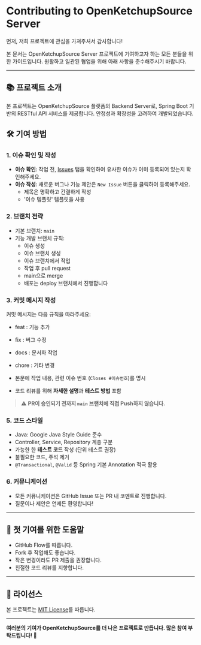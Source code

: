 # Contributing to OpenKetchupSource Server

먼저, 저희 프로젝트에 관심을 가져주셔서 감사합니다!

본 문서는 OpenKetchupSource Server 프로젝트에 기여하고자 하는 모든 분들을 위한 가이드입니다. 원활하고 일관된 협업을 위해 아래 사항을 준수해주시기 바랍니다.

---

## 📚 프로젝트 소개

본 프로젝트는 OpenKetchupSource 플랫폼의 Backend Server로, Spring Boot 기반의 RESTful API 서비스를 제공합니다. 안정성과 확장성을 고려하여 개발되었습니다.

## 🛠️ 기여 방법

### 1. 이슈 확인 및 작성
- **이슈 확인**: 작업 전, [Issues](https://github.com/OpenKetchupSource/Server/issues) 탭을 확인하여 유사한 이슈가 이미 등록되어 있는지 확인해주세요.
- **이슈 작성**: 새로운 버그나 기능 제안은 `New Issue` 버튼을 클릭하여 등록해주세요.
    - 제목은 명확하고 간결하게 작성
    - '이슈 템플릿' 템플릿을 사용

### 2. 브랜치 전략
- 기본 브랜치: `main`
- 기능 개발 브랜치 규칙:
  - 이슈 생성
  - 이슈 브랜치 생성
  - 이슈 브랜치에서 작업
  - 작업 후 pull request
  - main으로 merge
  - 배포는 deploy 브랜치에서 진행합니다


### 3. 커밋 메시지 작성
커밋 메시지는 다음 규칙을 따라주세요:
- feat : 기능 추가
- fix : 버그 수정
- docs : 문서화 작업
- chore : 기타 변경

- 본문에 작업 내용, 관련 이슈 번호 (`Closes #이슈번호`)를 명시
- 코드 리뷰를 위해 **자세한 설명**과 **테스트 방법** 포함

> ⚠️ **PR이 승인되기 전까지 `main` 브랜치에 직접 Push하지 않습니다.**

### 5. 코드 스타일
- Java: Google Java Style Guide 준수
- Controller, Service, Repository 계층 구분
- 가능한 한 **테스트 코드** 작성 (단위 테스트 권장)
- 불필요한 코드, 주석 제거
- `@Transactional`, `@Valid` 등 Spring 기본 Annotation 적극 활용

### 6. 커뮤니케이션
- 모든 커뮤니케이션은 GitHub Issue 또는 PR 내 코멘트로 진행합니다.
- 질문이나 제안은 언제든 환영합니다!

---

## 🤝 첫 기여를 위한 도움말
- GitHub Flow를 따릅니다.
- Fork 후 작업해도 좋습니다.
- 작은 변경이라도 PR 제출을 권장합니다.
- 친절한 코드 리뷰를 지향합니다.

---

## 📄 라이선스
본 프로젝트는 [MIT License](./LICENSE)를 따릅니다.

---

**여러분의 기여가 OpenKetchupSource를 더 나은 프로젝트로 만듭니다. 많은 참여 부탁드립니다! 🚀**

